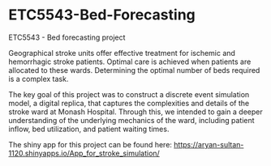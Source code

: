 # ETC5543-Bed-Forecasting
ETC5543 - Bed forecasting project

Geographical stroke units offer effective treatment for ischemic and hemorrhagic stroke patients. Optimal care is achieved when patients are allocated to these wards. Determining the optimal number of beds required is a complex task.

The key goal of this project was to construct a discrete event simulation model, a digital replica, that captures the complexities and details of the stroke ward at Monash Hospital. Through this, we intended to gain a deeper understanding of the underlying mechanics of the ward, including patient inflow, bed utilization, and patient waiting times.

The shiny app for this project can be found here: https://aryan-sultan-1120.shinyapps.io/App_for_stroke_simulation/
